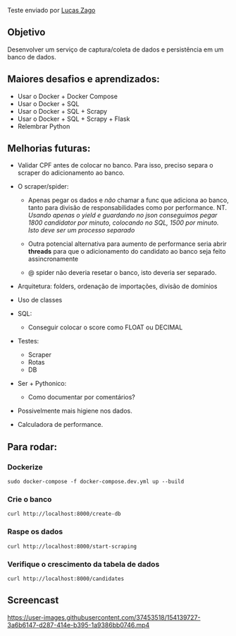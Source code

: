 Teste enviado por [Lucas Zago](https://github.com/luc-zago)

## Objetivo

Desenvolver um serviço de captura/coleta de dados e persistência em um banco de dados.

## Maiores desafios e aprendizados:

- Usar o Docker + Docker Compose
- Usar o Docker + SQL
- Usar o Docker + SQL + Scrapy
- Usar o Docker + SQL + Scrapy + Flask
- Relembrar Python


## Melhorias futuras:
- Validar CPF antes de colocar no banco. Para isso, preciso separa o scraper do adicionamento ao banco.

- O scraper/spider:
    - Apenas pegar os dados e *não* chamar a func que adiciona ao banco, tanto para divisão de responsabilidades como por performance. NT. *Usando apenas o yield e guardando no json conseguimos pegar 1800 candidator por minuto, colocando no SQL, 1500 por minuto. Isto deve ser um processo separado*

    - Outra potencial alternativa para aumento de performance seria abrir **threads** para que o adicionamento do candidato ao banco seja feito assincronamente

    - @ spider não deveria resetar o banco, isto deveria ser separado.

- Arquitetura: folders, ordenação de importações, divisão de domínios

- Uso de classes

- SQL: 
    - Conseguir colocar o score como FLOAT ou DECIMAL

- Testes:
    - Scraper
    - Rotas
    - DB

- Ser + Pythonico:
    - Como documentar por comentários?
    
- Possivelmente mais higiene nos dados.
- Calculadora de performance.

## Para rodar:

### Dockerize
`sudo docker-compose -f docker-compose.dev.yml up --build`

### Crie o banco
`curl http://localhost:8000/create-db`

### Raspe os dados
`curl http://localhost:8000/start-scraping`

### Verifique o crescimento da tabela de dados




`curl http://localhost:8000/candidates`

## Screencast
https://user-images.githubusercontent.com/37453518/154139727-3a6b6147-d287-414e-b395-1a9386bb0746.mp4
